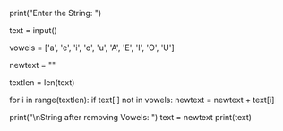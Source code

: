 print("Enter the String: ")

text = input()

vowels = ['a', 'e', 'i', 'o', 'u', 'A', 'E', 'I', 'O', 'U']

newtext = ""

textlen = len(text)

for i in range(textlen):
    if text[i] not in vowels:
        newtext = newtext + text[i]


print("\nString after removing Vowels: ")
text = newtext
print(text)
